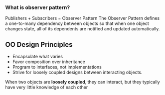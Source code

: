 ### What is observer pattern?

Publishers + Subscribers = Observer Pattern
The Observer Pattern defines a one-to-many dependency between objects so that when one object changes state, all of its dependents are notified and updated automatically.

## OO Design Principles

- Encapsulate what varies
- Favor composition over inheritance
- Program to interfaces, not implementations
- Strive for loosely coupled designs between interacting objects.

When two objects are **loosely coupled**, they can interact, but they typically have very little knowledge of each other
